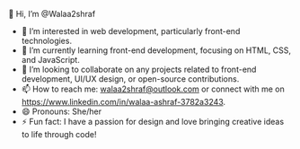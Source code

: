 👋 Hi, I’m @Walaa2shraf
- 👀 I’m interested in web development, particularly front-end technologies.
- 🌱 I’m currently learning front-end development, focusing on HTML, CSS, and JavaScript.
- 💞️ I’m looking to collaborate on any projects related to front-end development, UI/UX design, or open-source contributions.
- 📫 How to reach me: walaa2shraf@outlook.com or connect with me on https://www.linkedin.com/in/walaa-ashraf-3782a3243.
- 😄 Pronouns: She/her
- ⚡ Fun fact: I have a passion for design and love bringing creative ideas to life through code!

<!---
Walaa2shraf/Walaa2shraf is a ✨ special ✨ repository because its `README.md` (this file) appears on your GitHub profile.
You can click the Preview link to take a look at your changes.
--->
